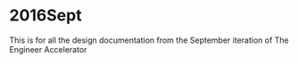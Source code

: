 # 2016Sept
This is for all the design documentation from the September iteration of The Engineer Accelerator
